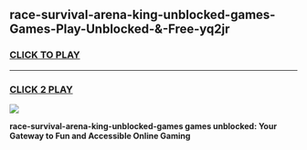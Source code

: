 
## race-survival-arena-king-unblocked-games-Games-Play-Unblocked-&-Free-yq2jr
<h3>
<a href="https://premium76.site?title=race-survival-arena-king-unblocked-games&ref=24A">CLICK TO PLAY</a></h3>
<hr>

<h3>
<a href="https://premium76.site?title=race-survival-arena-king-unblocked-games&ref=24A">CLICK 2 PLAY</a>
  
</h3>

<a href="https://premium76.site?title=race-survival-arena-king-unblocked-games&ref=24A"><img src="https://clearcache.store/games.png"></a>


**race-survival-arena-king-unblocked-games games unblocked: Your Gateway to Fun and Accessible Online Gaming**
